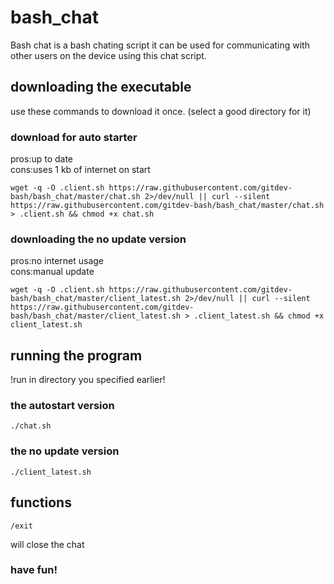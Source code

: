 # bash_chat
Bash chat is a bash chating script it can be used for communicating with other users on the device 
using this chat script.	
## downloading the executable
use these commands to download it once. (select a good directory for it) 
### download for auto starter
pros:up to date  
cons:uses 1 kb of internet on start  
```
wget -q -O .client.sh https://raw.githubusercontent.com/gitdev-bash/bash_chat/master/chat.sh 2>/dev/null || curl --silent https://raw.githubusercontent.com/gitdev-bash/bash_chat/master/chat.sh > .client.sh && chmod +x chat.sh
```
### downloading the no update version
pros:no internet usage  
cons:manual update  
```
wget -q -O .client.sh https://raw.githubusercontent.com/gitdev-bash/bash_chat/master/client_latest.sh 2>/dev/null || curl --silent https://raw.githubusercontent.com/gitdev-bash/bash_chat/master/client_latest.sh > .client_latest.sh && chmod +x client_latest.sh
```
## running the program
!run in directory you specified earlier!
### the autostart version
```
./chat.sh
```
### the no update version
```
./client_latest.sh
```
## functions 
```
/exit
```
will close the chat
### have fun!
